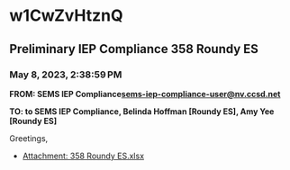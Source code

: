 # w1CwZvHtznQ
## Preliminary IEP Compliance 358 Roundy ES
### May 8, 2023, 2:38:59 PM
**FROM: SEMS IEP Compliance<sems-iep-compliance-user@nv.ccsd.net>**

**TO: to SEMS IEP Compliance, Belinda Hoffman [Roundy ES], Amy Yee [Roundy ES]**


Greetings, 





* [Attachment: 358 Roundy ES.xlsx](w1CwZvHtznQ-attachment-1.xlsx)
